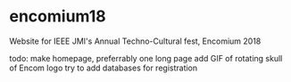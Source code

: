 # encomium18
Website for IEEE JMI's Annual Techno-Cultural fest, Encomium 2018

todo:
  make homepage, preferrably one long page
  add GIF of rotating skull of Encom logo
  try to add databases for registration
